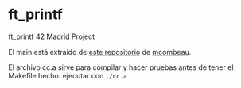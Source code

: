 # ft_printf
ft_printf 42 Madrid Project

El main está extraido de [este repositorio](https://github.com/mcombeau/ft_printf) de [mcombeau](https://github.com/mcombeau).

El archivo cc.a sirve para compilar y hacer pruebas antes de tener el Makefile hecho. ejecutar con `./cc.a` .
